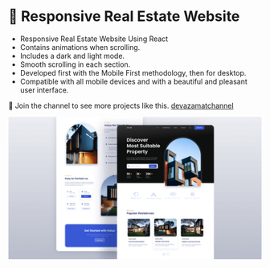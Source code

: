 # 🏡 Responsive Real Estate Website

- Responsive Real Estate Website Using React
- Contains animations when scrolling.
- Includes a dark and light mode.
- Smooth scrolling in each section.
- Developed first with the Mobile First methodology, then for desktop.
- Compatible with all mobile devices and with a beautiful and pleasant user interface.

💙 Join the channel to see more projects like this. [devazamatchannel](https://t.me/devazamatchannel)

![preview img](/preview.png)
